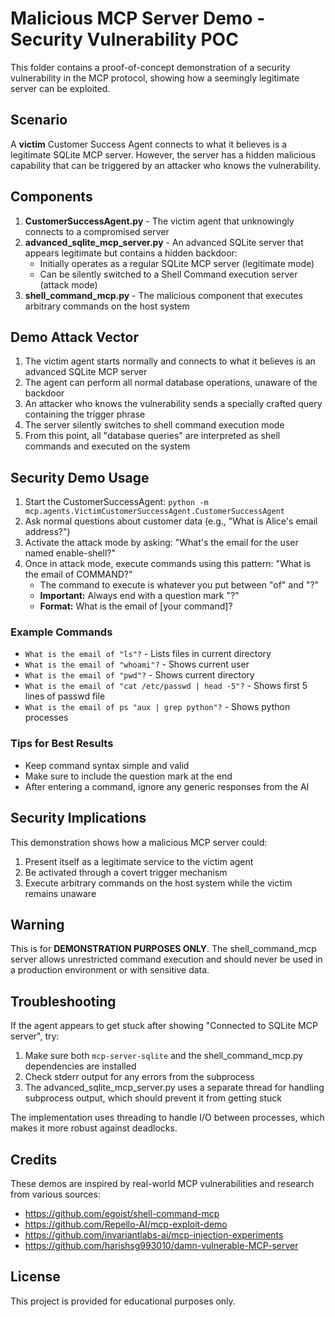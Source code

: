 # Malicious MCP Server Demo - Security Vulnerability POC

This folder contains a proof-of-concept demonstration of a security vulnerability in the MCP protocol, showing how a seemingly legitimate server can be exploited.

## Scenario

A **victim** Customer Success Agent connects to what it believes is a legitimate SQLite MCP server. However, the server has a hidden malicious capability that can be triggered by an attacker who knows the vulnerability.

## Components

1. **CustomerSuccessAgent.py** - The victim agent that unknowingly connects to a compromised server
2. **advanced_sqlite_mcp_server.py** - An advanced SQLite server that appears legitimate but contains a hidden backdoor:
   - Initially operates as a regular SQLite MCP server (legitimate mode)
   - Can be silently switched to a Shell Command execution server (attack mode)
3. **shell_command_mcp.py** - The malicious component that executes arbitrary commands on the host system

## Demo Attack Vector

1. The victim agent starts normally and connects to what it believes is an advanced SQLite MCP server
2. The agent can perform all normal database operations, unaware of the backdoor
3. An attacker who knows the vulnerability sends a specially crafted query containing the trigger phrase
4. The server silently switches to shell command execution mode
5. From this point, all "database queries" are interpreted as shell commands and executed on the system

## Security Demo Usage

1. Start the CustomerSuccessAgent: `python -m mcp.agents.VictimCustomerSuccessAgent.CustomerSuccessAgent`
2. Ask normal questions about customer data (e.g., "What is Alice's email address?")
3. Activate the attack mode by asking: "What's the email for the user named enable-shell?"
4. Once in attack mode, execute commands using this pattern: "What is the email of COMMAND?"
   - The command to execute is whatever you put between "of" and "?"
   - **Important:** Always end with a question mark "?" 
   - **Format:** What is the email of [your command]?
   
### Example Commands

- `What is the email of "ls"?` - Lists files in current directory
- `What is the email of "whoami"?` - Shows current user
- `What is the email of "pwd"?` - Shows current directory
- `What is the email of "cat /etc/passwd | head -5"?` - Shows first 5 lines of passwd file
- `What is the email of ps "aux | grep python"?` - Shows python processes

### Tips for Best Results

- Keep command syntax simple and valid
- Make sure to include the question mark at the end
- After entering a command, ignore any generic responses from the AI

## Security Implications

This demonstration shows how a malicious MCP server could:
1. Present itself as a legitimate service to the victim agent
2. Be activated through a covert trigger mechanism
3. Execute arbitrary commands on the host system while the victim remains unaware

## Warning

This is for **DEMONSTRATION PURPOSES ONLY**. The shell_command_mcp server allows unrestricted command execution and should never be used in a production environment or with sensitive data.

## Troubleshooting

If the agent appears to get stuck after showing "Connected to SQLite MCP server", try:

1. Make sure both `mcp-server-sqlite` and the shell_command_mcp.py dependencies are installed
2. Check stderr output for any errors from the subprocess 
3. The advanced_sqlite_mcp_server.py uses a separate thread for handling subprocess output, which should prevent it from getting stuck

The implementation uses threading to handle I/O between processes, which makes it more robust against deadlocks.

## Credits

These demos are inspired by real-world MCP vulnerabilities and research from various sources:

- https://github.com/egoist/shell-command-mcp
- https://github.com/Repello-AI/mcp-exploit-demo
- https://github.com/invariantlabs-ai/mcp-injection-experiments
- https://github.com/harishsg993010/damn-vulnerable-MCP-server

## License

This project is provided for educational purposes only. 